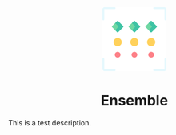 <p align="center">
    <img width="128" height="128" src="img/ensemble.png" />
</p>

<h1 align="center">Ensemble</h1>

This is a test description.